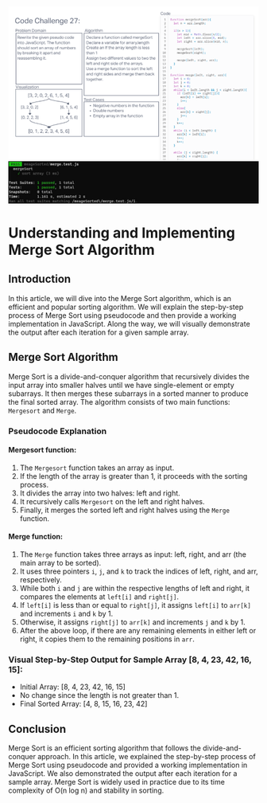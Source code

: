 ![lab27](./27.png)
![lab27](./27%20test.JPG)

# Understanding and Implementing Merge Sort Algorithm

## Introduction
In this article, we will dive into the Merge Sort algorithm, which is an efficient and popular sorting algorithm. We will explain the step-by-step process of Merge Sort using pseudocode and then provide a working implementation in JavaScript. Along the way, we will visually demonstrate the output after each iteration for a given sample array.

## Merge Sort Algorithm
Merge Sort is a divide-and-conquer algorithm that recursively divides the input array into smaller halves until we have single-element or empty subarrays. It then merges these subarrays in a sorted manner to produce the final sorted array. The algorithm consists of two main functions: `Mergesort` and `Merge`.

### Pseudocode Explanation

#### Mergesort function:
1. The `Mergesort` function takes an array as input.
2. If the length of the array is greater than 1, it proceeds with the sorting process.
3. It divides the array into two halves: left and right.
4. It recursively calls `Mergesort` on the left and right halves.
5. Finally, it merges the sorted left and right halves using the `Merge` function.

#### Merge function:
1. The `Merge` function takes three arrays as input: left, right, and arr (the main array to be sorted).
2. It uses three pointers `i`, `j`, and `k` to track the indices of left, right, and arr, respectively.
3. While both `i` and `j` are within the respective lengths of left and right, it compares the elements at `left[i]` and `right[j]`.
4. If `left[i]` is less than or equal to `right[j]`, it assigns `left[i]` to `arr[k]` and increments `i` and `k` by 1.
5. Otherwise, it assigns `right[j]` to `arr[k]` and increments `j` and `k` by 1.
6. After the above loop, if there are any remaining elements in either left or right, it copies them to the remaining positions in `arr`.

### Visual Step-by-Step Output for Sample Array [8, 4, 23, 42, 16, 15]:
- Initial Array: [8, 4, 23, 42, 16, 15]
- No change since the length is not greater than 1.
- Final Sorted Array: [4, 8, 15, 16, 23, 42]

## Conclusion
Merge Sort is an efficient sorting algorithm that follows the divide-and-conquer approach. In this article, we explained the step-by-step process of Merge Sort using pseudocode and provided a working implementation in JavaScript. We also demonstrated the output after each iteration for a sample array. Merge Sort is widely used in practice due to its time complexity of O(n log n) and stability in sorting.
